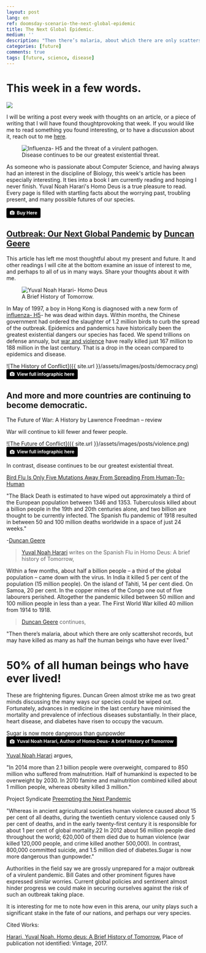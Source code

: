 ```yaml
---
layout: post
lang: en
ref: doomsday-scenario-the-next-global-epidemic
title: The Next Global Epidemic.
medium: ''
description: "Then there’s malaria, about which there are only scattershot records, but may have killed as many as half the human beings who have ever lived."
categories: [future]
comments: true
tags: [future, science, disease]
---
```

# This week in a few words.

![](https://cdn-images-1.medium.com/max/2000/1*eveI1bngB7S8gui9nJ4OXw.gif)

I will be writing a post every week with thoughts on an article, or a piece of writing that I will have found thoughtprovoking that week. If you would like me to read something you found interesting, or to have a discussion about it, reach out to me <a href="mailto:tanaka.chingonzo@watsonuniversity.org?Subject=This%20week%20in%20a%20few%20words" target="_top">here</a>.

<figure class="sidebar">
  <img src="https://cdn-images-1.medium.com/max/2000/1*ooGZ54ydKbdzMqwkQCpY3Q.png"
  	alt="Influenza- H5 and the threat of a virulent pathogen.">
  <figcaption>Disease continues to be our greatest existential threat.</figcaption>
</figure>

As someone who is passionate about Computer Science, and having always had an interest in the discipline of Biology, this week's article has been especially interesting. It ties into a book I am currently reading and hoping I never finish. Yuval Noah Harari's Homo Deus is a true pleasure to read. Every page is filled with startling facts about the worrying past, troubling present, and many possible futures of our species.


<a style="background-color:black;color:white;text-decoration:none;padding:4px 6px;font-family:-apple-system, BlinkMacSystemFont, &quot;San Francisco&quot;, &quot;Helvetica Neue&quot;, Helvetica, Ubuntu, Roboto, Noto, &quot;Segoe UI&quot;, Arial, sans-serif;font-size:12px;font-weight:bold;line-height:1.2;display:inline-block;border-radius:3px;" href="http://amzn.to/2yLAHM6" target="_blank" rel="noopener noreferrer" title="Download free do whatever you want high-resolution photos from James Hammond"><span style="display:inline-block;padding:2px 3px;"><svg xmlns="http://www.w3.org/2000/svg" style="height:12px;width:auto;position:relative;vertical-align:middle;top:-1px;fill:white;" viewBox="0 0 32 32"><title></title><path d="M20.8 18.1c0 2.7-2.2 4.8-4.8 4.8s-4.8-2.1-4.8-4.8c0-2.7 2.2-4.8 4.8-4.8 2.7.1 4.8 2.2 4.8 4.8zm11.2-7.4v14.9c0 2.3-1.9 4.3-4.3 4.3h-23.4c-2.4 0-4.3-1.9-4.3-4.3v-15c0-2.3 1.9-4.3 4.3-4.3h3.7l.8-2.3c.4-1.1 1.7-2 2.9-2h8.6c1.2 0 2.5.9 2.9 2l.8 2.4h3.7c2.4 0 4.3 1.9 4.3 4.3zm-8.6 7.5c0-4.1-3.3-7.5-7.5-7.5-4.1 0-7.5 3.4-7.5 7.5s3.3 7.5 7.5 7.5c4.2-.1 7.5-3.4 7.5-7.5z"></path></svg></span><span style="display:inline-block;padding:2px 3px;">Buy Here</span></a>


## [Outbreak: Our Next Global Pandemic](https://howwegettonext.com/outbreak-our-next-global-pandemic-ffd0128952e1) by [Duncan Geere](https://howwegettonext.com/@duncangeere)


This article has left me most thoughtful about my present and future. It and other readings I will cite at the bottom examine an issue of interest to me, and perhaps to all of us in many ways. Share your thoughts about it with me.



<figure class="sidebar">
  <img
  	srcset="{{ site.url }}/assets/images/posts/Homo-Deus-Yuval-Harari.jpg"
    sizes="(min-width: 769px): 25vw, calc(100vw - 4rem)"
  	src="{{ site.url }}assets/images/posts/Homo-Deus-Yuval-Harari.jpg"
  	alt="Yuval Noah Harari- Homo Deus">
  <figcaption>A Brief History of Tomorrow.</figcaption>
</figure>

In May of 1997, a boy in Hong Kong is diagnosed with a new form of [influenza- H5](https://www.cdc.gov/flu/avianflu/h5/index.htm)- he was dead within days. Within months, the Chinese government had ordered the slaughter of 1.2 million birds to curb the spread of the outbreak.
Epidemics and pandemics have historically been the greatest existential dangers our species has faced. We spend trillions on defense annualy, but [war and violence](https://ourworldindata.org/slides/war-and-violence/#/title-slide) have really killed just 167 million to 188 million in the last century. That is a drop in the ocean compared to epidemics and disease.

![The History of Conflict]({{ site.url }}/assets/images/posts/democracy.png)
<a style="background-color:black;color:white;text-decoration:none;padding:4px 6px;font-family:-apple-system, BlinkMacSystemFont, &quot;San Francisco&quot;, &quot;Helvetica Neue&quot;, Helvetica, Ubuntu, Roboto, Noto, &quot;Segoe UI&quot;, Arial, sans-serif;font-size:12px;font-weight:bold;line-height:1.2;display:inline-block;border-radius:3px;" href="https://ourworldindata.org/slides/war-and-violence/#/title-slide" target="_blank" rel="noopener noreferrer" title="Download free do whatever you want high-resolution photos from James Hammond"><span style="display:inline-block;padding:2px 3px;"><svg xmlns="http://www.w3.org/2000/svg" style="height:12px;width:auto;position:relative;vertical-align:middle;top:-1px;fill:white;" viewBox="0 0 32 32"><title></title><path d="M20.8 18.1c0 2.7-2.2 4.8-4.8 4.8s-4.8-2.1-4.8-4.8c0-2.7 2.2-4.8 4.8-4.8 2.7.1 4.8 2.2 4.8 4.8zm11.2-7.4v14.9c0 2.3-1.9 4.3-4.3 4.3h-23.4c-2.4 0-4.3-1.9-4.3-4.3v-15c0-2.3 1.9-4.3 4.3-4.3h3.7l.8-2.3c.4-1.1 1.7-2 2.9-2h8.6c1.2 0 2.5.9 2.9 2l.8 2.4h3.7c2.4 0 4.3 1.9 4.3 4.3zm-8.6 7.5c0-4.1-3.3-7.5-7.5-7.5-4.1 0-7.5 3.4-7.5 7.5s3.3 7.5 7.5 7.5c4.2-.1 7.5-3.4 7.5-7.5z"></path></svg></span><span style="display:inline-block;padding:2px 3px;">View full infographic here</span></a>

## And more and more countries are continuing to become democratic.

<a ref="https://www.theguardian.com/books/2017/oct/02/future-of-war-lawrence-freedman-review" target="_blank">The Future of War: A History by Lawrence Freedman – review</a>

War will continue to kill fewer and fewer people.

![The Future of Conflict]({{ site.url }}/assets/images/posts/violence.png)
<a style="background-color:black;color:white;text-decoration:none;padding:4px 6px;font-family:-apple-system, BlinkMacSystemFont, &quot;San Francisco&quot;, &quot;Helvetica Neue&quot;, Helvetica, Ubuntu, Roboto, Noto, &quot;Segoe UI&quot;, Arial, sans-serif;font-size:12px;font-weight:bold;line-height:1.2;display:inline-block;border-radius:3px;" href="https://ourworldindata.org/slides/war-and-violence/#/title-slide" target="_blank" rel="noopener noreferrer" title="Download free do whatever you want high-resolution photos from James Hammond"><span style="display:inline-block;padding:2px 3px;"><svg xmlns="http://www.w3.org/2000/svg" style="height:12px;width:auto;position:relative;vertical-align:middle;top:-1px;fill:white;" viewBox="0 0 32 32"><title></title><path d="M20.8 18.1c0 2.7-2.2 4.8-4.8 4.8s-4.8-2.1-4.8-4.8c0-2.7 2.2-4.8 4.8-4.8 2.7.1 4.8 2.2 4.8 4.8zm11.2-7.4v14.9c0 2.3-1.9 4.3-4.3 4.3h-23.4c-2.4 0-4.3-1.9-4.3-4.3v-15c0-2.3 1.9-4.3 4.3-4.3h3.7l.8-2.3c.4-1.1 1.7-2 2.9-2h8.6c1.2 0 2.5.9 2.9 2l.8 2.4h3.7c2.4 0 4.3 1.9 4.3 4.3zm-8.6 7.5c0-4.1-3.3-7.5-7.5-7.5-4.1 0-7.5 3.4-7.5 7.5s3.3 7.5 7.5 7.5c4.2-.1 7.5-3.4 7.5-7.5z"></path></svg></span><span style="display:inline-block;padding:2px 3px;">View full infographic here</span></a>

In contrast, disease continues to be our greatest existential threat.

<a href="http://www.businessinsider.com/xxx-it-is-very-likely-that-there-will-be-a-bird-flu-pandemic-in-humans-soon-2012-6" target="_blank">Bird Flu Is Only Five Mutations Away From Spreading From Human-To-Human
</a>

"The Black Death is estimated to have wiped out approximately a third of the European population between 1346 and 1353. Tuberculosis killed about a billion people in the 19th and 20th centuries alone, and two billion are thought to be currently infected. The Spanish flu pandemic of 1918 resulted in between 50 and 100 million deaths worldwide in a space of just 24 weeks."

-[Duncan Geere](https://howwegettonext.com/@duncangeere)


>[Yuval Noah Harari](http://www.ynharari.com/) writes on the Spanish Flu in Homo Deus: A brief history of Tomorrow,


Within a few months, about half a billion people – a third of the global population – came down with the virus. In India it killed 5 per cent of the population (15 million people). On the island of Tahiti, 14 per cent died. On Samoa, 20 per cent. In the copper mines of the Congo one out of five labourers perished. Altogether the pandemic killed between 50 million and 100 million people in less than a year. The First World War killed 40 million from 1914 to 1918.

>[Duncan Geere](https://howwegettonext.com/@duncangeere) continues,

"Then there’s malaria, about which there are only scattershot records, but may have killed as many as half the human beings who have ever lived."

# 50% of all human beings who have ever lived!

These are frightening figures.  Duncan Green almost strike me as two great minds discussing the many ways our species could be wiped out.
Fortunately, advances in medicine in the last century have minimised the mortality and prevalence of infectious diseases substantially. In their place, heart disease, and diabetes have risen to occupy the vacuum.

Sugar is now more dangerous than gunpowder
<a style="background-color:black;color:white;text-decoration:none;padding:4px 6px;font-family:-apple-system, BlinkMacSystemFont, &quot;San Francisco&quot;, &quot;Helvetica Neue&quot;, Helvetica, Ubuntu, Roboto, Noto, &quot;Segoe UI&quot;, Arial, sans-serif;font-size:12px;font-weight:bold;line-height:1.2;display:inline-block;border-radius:3px;" href="https://howwegettonext.com/@duncangeere
" target="_blank" rel="noopener noreferrer" title="Download free do whatever you want high-resolution photos from James Hammond"><span style="display:inline-block;padding:2px 3px;"><svg xmlns="http://www.w3.org/2000/svg" style="height:12px;width:auto;position:relative;vertical-align:middle;top:-1px;fill:white;" viewBox="0 0 32 32"><title></title><path d="M20.8 18.1c0 2.7-2.2 4.8-4.8 4.8s-4.8-2.1-4.8-4.8c0-2.7 2.2-4.8 4.8-4.8 2.7.1 4.8 2.2 4.8 4.8zm11.2-7.4v14.9c0 2.3-1.9 4.3-4.3 4.3h-23.4c-2.4 0-4.3-1.9-4.3-4.3v-15c0-2.3 1.9-4.3 4.3-4.3h3.7l.8-2.3c.4-1.1 1.7-2 2.9-2h8.6c1.2 0 2.5.9 2.9 2l.8 2.4h3.7c2.4 0 4.3 1.9 4.3 4.3zm-8.6 7.5c0-4.1-3.3-7.5-7.5-7.5-4.1 0-7.5 3.4-7.5 7.5s3.3 7.5 7.5 7.5c4.2-.1 7.5-3.4 7.5-7.5z"></path></svg></span><span style="display:inline-block;padding:2px 3px;">Yuval Noah Harari, Author of Homo Deus- A brief History of Tomorrow</span></a>


[Yuval Noah Harari](http://www.ynharari.com/) argues,

"In 2014 more than 2.1 billion people were overweight, compared to 850 million who suffered from malnutrition. Half of humankind is expected to be overweight by 2030. In 2010 famine and malnutrition combined killed about 1 million people, whereas obesity killed 3 million."


  Project Syndicate
<a href="https://www.project-syndicate.org/commentary/global-disease-outbreaks-bio-preparedness-by-stephen-j-thomas-2017-10" target="_blank">Preempting the Next Pandemic</a>


"Whereas in ancient agricultural societies human violence caused about 15 per cent of all deaths, during the twentieth century violence caused only 5 per cent of deaths, and in the early twenty-first century it is responsible for about 1 per cent of global mortality.22 In 2012 about 56 million people died throughout the world; 620,000 of them died due to human violence (war killed 120,000 people, and crime killed another 500,000). In contrast, 800,000 committed suicide, and 1.5 million died of diabetes.Sugar is now more dangerous than gunpowder."

Authorities in the field say we are grossly unprepared for a major outbreak of a virulent pandemic. Bill Gates and other prominent figures have expressed similar worries. Current global policies and sentiment almost hinder progress we could make in securing ourselves against the risk of such an outbreak taking place.

It is interesting for me to note how even in this arena, our unity plays such a significant stake in the fate of our nations, and perhaps our very species.



Cited Works:

[Harari, Yuval Noah. Homo deus: A Brief History of Tomorrow.](http://amzn.to/2yLAHM6) Place of publication not identified: Vintage, 2017.
